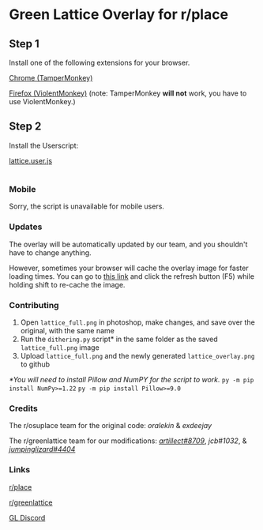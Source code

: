 # Green Lattice Overlay for r/place



## Step 1

Install one of the following extensions for your browser.

[Chrome (TamperMonkey)](https://chrome.google.com/webstore/detail/tampermonkey/dhdgffkkebhmkfjojejmpbldmpobfkfo?hl=en)

[Firefox (ViolentMonkey)](https://addons.mozilla.org/en-US/firefox/addon/violentmonkey/) (note: TamperMonkey __will not__ work, you have to use ViolentMonkey.)

## Step 2

Install the Userscript:

[lattice.user.js](https://raw.githubusercontent.com/jcb1032/greenlattice-place/main/lattice.user.js)

#

### Mobile

Sorry, the script is unavailable for mobile users.

### Updates

The overlay will be automatically updated by our team, and you shouldn't have to change anything.

However, sometimes your browser will cache the overlay image for faster loading times. You can go to [this link](https://raw.githubusercontent.com/jcb1032/greenlattice-place/main/lattice_overlay.png) and click the refresh button (F5) while holding shift to re-cache the image.

### Contributing

1. Open `lattice_full.png` in photoshop, make changes, and save over the original, with the same name
2. Run the `dithering.py` script* in the same folder as the saved `lattice_full.png` image
3. Upload `lattice_full.png` and the newly generated `lattice_overlay.png` to github

*\*You will need to install Pillow and NumPY for the script to work.*
`py -m pip install NumPy>=1.22`
`py -m pip install Pillow>=9.0`


### Credits

The r/osuplace team for the original code: _oralekin_ & _exdeejay_

The r/greenlattice team for our modifications: [_artillect#8709_](https://github.com/artillect), _jcb#1032_, & [_jumpinglizard#4404_](https://github.com/BlueRedBlueYellow)

### Links

[r/place](https://www.reddit.com/r/place)

[r/greenlattice](https://www.reddit.com/r/greenlattice)

[GL Discord](https://discord.gg/D38szSvvX3)
